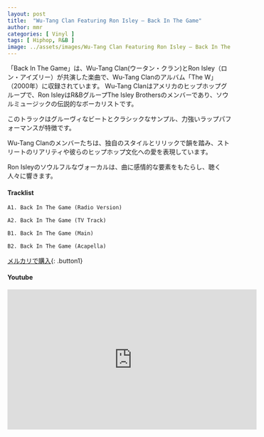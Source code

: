 ```yaml
---
layout: post
title:  "Wu-Tang Clan Featuring Ron Isley – Back In The Game"
author: mmr
categories: [ Vinyl ]
tags: [ Hiphop, R&B ]
image: ../assets/images/Wu-Tang Clan Featuring Ron Isley – Back In The Game.jpg
---
```


「Back In The Game」は、Wu-Tang Clan(ウータン・クラン)とRon Isley（ロン・アイズリー）が共演した楽曲で、Wu-Tang Clanのアルバム「The W」（2000年）に収録されています。 Wu-Tang Clanはアメリカのヒップホップグループで、Ron IsleyはR&BグループThe Isley Brothersのメンバーであり、ソウルミュージックの伝説的なボーカリストです。

このトラックはグルーヴィなビートとクラシックなサンプル、力強いラップパフォーマンスが特徴です。

Wu-Tang Clanのメンバーたちは、独自のスタイルとリリックで韻を踏み、ストリートのリアリティや彼らのヒップホップ文化への愛を表現しています。

Ron Isleyのソウルフルなヴォーカルは、曲に感情的な要素をもたらし、聴く人々に響きます。

#### Tracklist
```md
A1. Back In The Game (Radio Version)

A2. Back In The Game (TV Track)

B1. Back In The Game (Main)

B2. Back In The Game (Acapella)
```

[メルカリで購入](https://jp.mercari.com/item/m94135707299?afid=6142608987){: .button1}

#### Youtube
<iframe width="560" height="315" src="https://www.youtube.com/embed/wdkQ_cQ6MaU?si=Ct6kV5PboGV-vr3T" title="YouTube video player" frameborder="0" allow="accelerometer; autoplay; clipboard-write; encrypted-media; gyroscope; picture-in-picture; web-share" referrerpolicy="strict-origin-when-cross-origin" allowfullscreen></iframe>